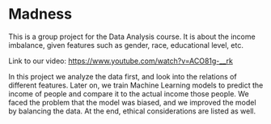 # Madness
This is a group project for the Data Analysis course. It is about the income imbalance, given features such as gender, race, educational level, etc.

Link to our video: https://www.youtube.com/watch?v=ACO81g-__rk


In this project we analyze the data first, and look into the relations of different features. Later on, we train Machine Learning models to predict the income of people and compare it to the actual income those people. We faced the problem that the model was biased, and we improved the model by balancing the data. At the end, ethical considerations are listed as well.
